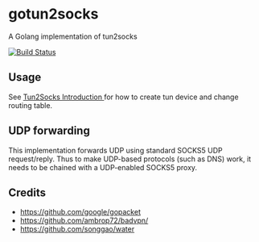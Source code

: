 # gotun2socks

A Golang implementation of tun2socks

[![Build Status](https://secure.travis-ci.org/missdeer/gotun2socks.png)](https://travis-ci.org/missdeer/gotun2socks)

## Usage

See <a href="https://code.google.com/p/badvpn/wiki/tun2socks"> Tun2Socks Introduction </a> for how to create tun device and change routing table.

## UDP forwarding

This implementation forwards UDP using standard SOCKS5 UDP request/reply. Thus to make UDP-based protocols (such as DNS) work, it needs to be chained with a UDP-enabled SOCKS5 proxy.  


## Credits

- https://github.com/google/gopacket
- https://github.com/ambrop72/badvpn/
- https://github.com/songgao/water

